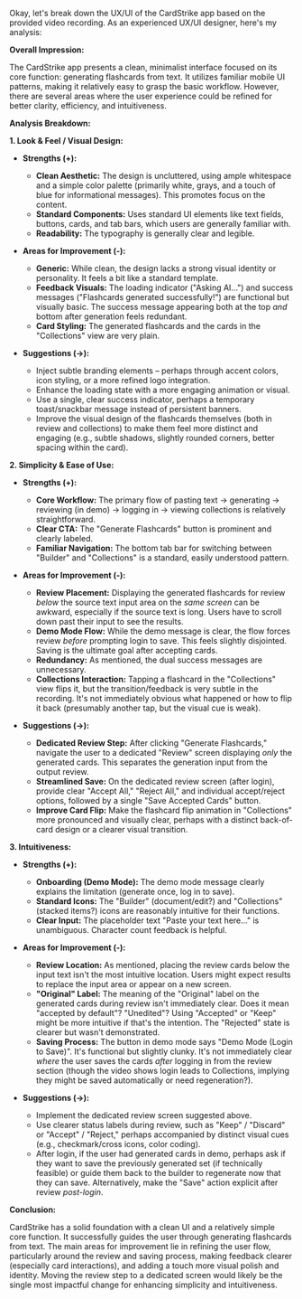 Okay, let's break down the UX/UI of the CardStrike app based on the provided video recording. As an experienced UX/UI designer, here's my analysis:

**Overall Impression:**

The CardStrike app presents a clean, minimalist interface focused on its core function: generating flashcards from text. It utilizes familiar mobile UI patterns, making it relatively easy to grasp the basic workflow. However, there are several areas where the user experience could be refined for better clarity, efficiency, and intuitiveness.

**Analysis Breakdown:**

**1. Look & Feel / Visual Design:**

- **Strengths (+):**
  - **Clean Aesthetic:** The design is uncluttered, using ample whitespace and a simple color palette (primarily white, grays, and a touch of blue for informational messages). This promotes focus on the content.
  - **Standard Components:** Uses standard UI elements like text fields, buttons, cards, and tab bars, which users are generally familiar with.
  - **Readability:** The typography is generally clear and legible.
- **Areas for Improvement (-):**

  - **Generic:** While clean, the design lacks a strong visual identity or personality. It feels a bit like a standard template.
  - **Feedback Visuals:** The loading indicator ("Asking AI...") and success messages ("Flashcards generated successfully!") are functional but visually basic. The success message appearing both at the top _and_ bottom after generation feels redundant.
  - **Card Styling:** The generated flashcards and the cards in the "Collections" view are very plain.

- **Suggestions (->):**
  - Inject subtle branding elements – perhaps through accent colors, icon styling, or a more refined logo integration.
  - Enhance the loading state with a more engaging animation or visual.
  - Use a single, clear success indicator, perhaps a temporary toast/snackbar message instead of persistent banners.
  - Improve the visual design of the flashcards themselves (both in review and collections) to make them feel more distinct and engaging (e.g., subtle shadows, slightly rounded corners, better spacing within the card).

**2. Simplicity & Ease of Use:**

- **Strengths (+):**
  - **Core Workflow:** The primary flow of pasting text -> generating -> reviewing (in demo) -> logging in -> viewing collections is relatively straightforward.
  - **Clear CTA:** The "Generate Flashcards" button is prominent and clearly labeled.
  - **Familiar Navigation:** The bottom tab bar for switching between "Builder" and "Collections" is a standard, easily understood pattern.
- **Areas for Improvement (-):**

  - **Review Placement:** Displaying the generated flashcards for review _below_ the source text input area on the _same screen_ can be awkward, especially if the source text is long. Users have to scroll down past their input to see the results.
  - **Demo Mode Flow:** While the demo message is clear, the flow forces review _before_ prompting login to save. This feels slightly disjointed. Saving is the ultimate goal after accepting cards.
  - **Redundancy:** As mentioned, the dual success messages are unnecessary.
  - **Collections Interaction:** Tapping a flashcard in the "Collections" view flips it, but the transition/feedback is very subtle in the recording. It's not immediately obvious what happened or how to flip it back (presumably another tap, but the visual cue is weak).

- **Suggestions (->):**
  - **Dedicated Review Step:** After clicking "Generate Flashcards," navigate the user to a dedicated "Review" screen displaying _only_ the generated cards. This separates the generation input from the output review.
  - **Streamlined Save:** On the dedicated review screen (after login), provide clear "Accept All," "Reject All," and individual accept/reject options, followed by a single "Save Accepted Cards" button.
  - **Improve Card Flip:** Make the flashcard flip animation in "Collections" more pronounced and visually clear, perhaps with a distinct back-of-card design or a clearer visual transition.

**3. Intuitiveness:**

- **Strengths (+):**
  - **Onboarding (Demo Mode):** The demo mode message clearly explains the limitation (generate once, log in to save).
  - **Standard Icons:** The "Builder" (document/edit?) and "Collections" (stacked items?) icons are reasonably intuitive for their functions.
  - **Clear Input:** The placeholder text "Paste your text here..." is unambiguous. Character count feedback is helpful.
- **Areas for Improvement (-):**

  - **Review Location:** As mentioned, placing the review cards below the input text isn't the most intuitive location. Users might expect results to replace the input area or appear on a new screen.
  - **"Original" Label:** The meaning of the "Original" label on the generated cards during review isn't immediately clear. Does it mean "accepted by default"? "Unedited"? Using "Accepted" or "Keep" might be more intuitive if that's the intention. The "Rejected" state is clearer but wasn't demonstrated.
  - **Saving Process:** The button in demo mode says "Demo Mode (Login to Save)". It's functional but slightly clunky. It's not immediately clear _where_ the user saves the cards _after_ logging in from the review section (though the video shows login leads to Collections, implying they might be saved automatically or need regeneration?).

- **Suggestions (->):**
  - Implement the dedicated review screen suggested above.
  - Use clearer status labels during review, such as "Keep" / "Discard" or "Accept" / "Reject," perhaps accompanied by distinct visual cues (e.g., checkmark/cross icons, color coding).
  - After login, if the user had generated cards in demo, perhaps ask if they want to save the previously generated set (if technically feasible) or guide them back to the builder to regenerate now that they can save. Alternatively, make the "Save" action explicit after review _post-login_.

**Conclusion:**

CardStrike has a solid foundation with a clean UI and a relatively simple core function. It successfully guides the user through generating flashcards from text. The main areas for improvement lie in refining the user flow, particularly around the review and saving process, making feedback clearer (especially card interactions), and adding a touch more visual polish and identity. Moving the review step to a dedicated screen would likely be the single most impactful change for enhancing simplicity and intuitiveness.
